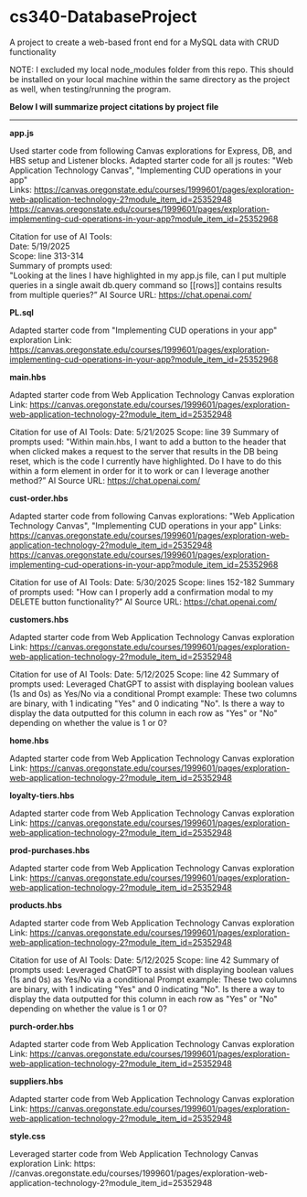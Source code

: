 # cs340-DatabaseProject
A project to create a web-based front end for a MySQL data with CRUD functionality

NOTE: I excluded my local node_modules folder from this repo. This should be installed on your local machine within the same directory as the project as well, when testing/running the program.

**Below I will summarize project citations by project file**

---

**app.js**

Used starter code from following Canvas explorations for Express, DB, and HBS setup and Listener blocks. Adapted starter code for all js routes: 
    "Web Application Technology Canvas",
    "Implementing CUD operations in your app"  
Links: 
    https://canvas.oregonstate.edu/courses/1999601/pages/exploration-web-application-technology-2?module_item_id=25352948
    https://canvas.oregonstate.edu/courses/1999601/pages/exploration-implementing-cud-operations-in-your-app?module_item_id=25352968

Citation for use of AI Tools:  
Date: 5/19/2025  
Scope: line 313-314  
Summary of prompts used:  
"Looking at the lines I have highlighted in my app.js file, can I put multiple queries in a single await db.query command so [[rows]] contains results from multiple queries?”
AI Source URL: https://chat.openai.com/

**PL.sql**

Adapted starter code from "Implementing CUD operations in your app" exploration
Link: https://canvas.oregonstate.edu/courses/1999601/pages/exploration-implementing-cud-operations-in-your-app?module_item_id=25352968

**main.hbs**

Adapted starter code from Web Application Technology Canvas exploration
Link: https://canvas.oregonstate.edu/courses/1999601/pages/exploration-web-application-technology-2?module_item_id=25352948

Citation for use of AI Tools:
Date: 5/21/2025
Scope: line 39
Summary of prompts used:
"Within main.hbs, I want to add a button to the header that when clicked makes a request to the server that results in the DB 
being reset, which is the code I currently have highlighted. Do I have to do this within a form element in order for it to work
or can I leverage another method?”
AI Source URL: https://chat.openai.com/

**cust-order.hbs**

Adapted starter code from following Canvas explorations: 
    "Web Application Technology Canvas",
    "Implementing CUD operations in your app"
Links: 
    https://canvas.oregonstate.edu/courses/1999601/pages/exploration-web-application-technology-2?module_item_id=25352948
    https://canvas.oregonstate.edu/courses/1999601/pages/exploration-implementing-cud-operations-in-your-app?module_item_id=25352968

Citation for use of AI Tools:
Date: 5/30/2025
Scope: lines 152-182
Summary of prompts used:
"How can I properly add a confirmation modal to my DELETE button functionality?”
AI Source URL: https://chat.openai.com/

**customers.hbs**
    
Adapted starter code from Web Application Technology Canvas exploration
Link: https://canvas.oregonstate.edu/courses/1999601/pages/exploration-web-application-technology-2?module_item_id=25352948

Citation for use of AI Tools:
Date: 5/12/2025
Scope: line 42
Summary of prompts used:
Leveraged ChatGPT to assist with displaying boolean values (1s and 0s) as Yes/No via a conditional
Prompt example: These two columns are binary, with 1 indicating "Yes" and 0 indicating "No". Is there a way to display the data outputted for this column in each row as "Yes" or "No" depending on whether the value is 1 or 0?

**home.hbs**

Adapted starter code from Web Application Technology Canvas exploration
Link: https://canvas.oregonstate.edu/courses/1999601/pages/exploration-web-application-technology-2?module_item_id=25352948

**loyalty-tiers.hbs**

Adapted starter code from Web Application Technology Canvas exploration
Link: https://canvas.oregonstate.edu/courses/1999601/pages/exploration-web-application-technology-2?module_item_id=25352948

**prod-purchases.hbs**

Adapted starter code from Web Application Technology Canvas exploration
Link: https://canvas.oregonstate.edu/courses/1999601/pages/exploration-web-application-technology-2?module_item_id=25352948

**products.hbs**

Adapted starter code from Web Application Technology Canvas exploration
Link: https://canvas.oregonstate.edu/courses/1999601/pages/exploration-web-application-technology-2?module_item_id=25352948

Citation for use of AI Tools:
Date: 5/12/2025
Scope: line 42
Summary of prompts used:
Leveraged ChatGPT to assist with displaying boolean values (1s and 0s) as Yes/No via a conditional
Prompt example: These two columns are binary, with 1 indicating "Yes" and 0 indicating "No". Is there a way to display the data outputted for this column in each row as "Yes" or "No" depending on whether the value is 1 or 0?

**purch-order.hbs**

Adapted starter code from Web Application Technology Canvas exploration
Link: https://canvas.oregonstate.edu/courses/1999601/pages/exploration-web-application-technology-2?module_item_id=25352948

**suppliers.hbs**

Adapted starter code from Web Application Technology Canvas exploration
Link: https://canvas.oregonstate.edu/courses/1999601/pages/exploration-web-application-technology-2?module_item_id=25352948

**style.css**

Leveraged starter code from Web Application Technology Canvas exploration Link: https: //canvas.oregonstate.edu/courses/1999601/pages/exploration-web-application-technology-2?module_item_id=25352948
